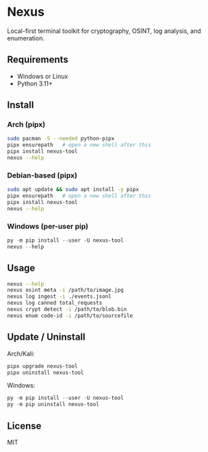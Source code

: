# Nexus

Local-first terminal toolkit for cryptography, OSINT, log analysis, and enumeration.

## Requirements
- Windows or Linux
- Python 3.11+

## Install

### Arch (pipx)
```bash
sudo pacman -S --needed python-pipx
pipx ensurepath   # open a new shell after this
pipx install nexus-tool
nexus --help
```

### Debian-based (pipx)
```bash
sudo apt update && sudo apt install -y pipx
pipx ensurepath   # open a new shell after this
pipx install nexus-tool
nexus --help
```

### Windows (per-user pip)
```powershell
py -m pip install --user -U nexus-tool
nexus --help
```

## Usage

```bash
nexus --help
nexus osint meta -i /path/to/image.jpg
nexus log ingest -i ./events.jsonl
nexus log canned total_requests
nexus crypt detect -i /path/to/blob.bin
nexus enum code-id -i /path/to/sourcefile
```

## Update / Uninstall

Arch/Kali:
```bash
pipx upgrade nexus-tool
pipx uninstall nexus-tool
```

Windows:
```powershell
py -m pip install --user -U nexus-tool
py -m pip uninstall nexus-tool
```

## License
MIT
